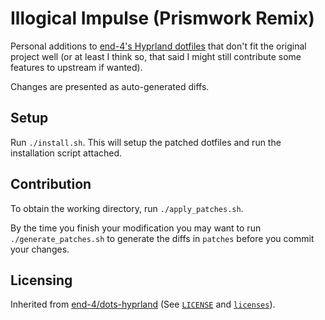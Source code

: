 # Illogical Impulse (Prismwork Remix)

Personal additions to [end-4's Hyprland dotfiles](https://github.com/end-4/dots-hyprland) that don't fit the original project well (or at least I think so, that said I might still contribute some features to upstream if wanted).

Changes are presented as auto-generated diffs.

## Setup

Run `./install.sh`. This will setup the patched dotfiles and run the installation script attached.

## Contribution

To obtain the working directory, run `./apply_patches.sh`.

By the time you finish your modification you may want to run `./generate_patches.sh` to generate the diffs in `patches` before you commit your changes.

## Licensing

Inherited from [end-4/dots-hyprland](https://github.com/end-4/dots-hyprland) (See [`LICENSE`](./LICENSE) and [`licenses`](./licenses)).
